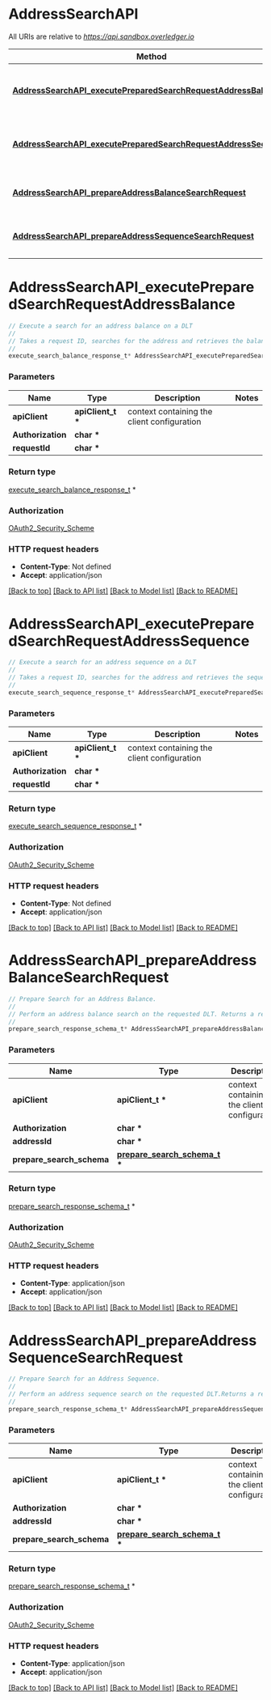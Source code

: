 # AddressSearchAPI

All URIs are relative to *https://api.sandbox.overledger.io*

Method | HTTP request | Description
------------- | ------------- | -------------
[**AddressSearchAPI_executePreparedSearchRequestAddressBalance**](AddressSearchAPI.md#AddressSearchAPI_executePreparedSearchRequestAddressBalance) | **POST** /v2/execution/search/address/balance | Execute a search for an address balance on a DLT
[**AddressSearchAPI_executePreparedSearchRequestAddressSequence**](AddressSearchAPI.md#AddressSearchAPI_executePreparedSearchRequestAddressSequence) | **POST** /v2/execution/search/address/sequence | Execute a search for an address sequence on a DLT
[**AddressSearchAPI_prepareAddressBalanceSearchRequest**](AddressSearchAPI.md#AddressSearchAPI_prepareAddressBalanceSearchRequest) | **POST** /v2/preparation/search/address/balance/{addressId} | Prepare Search for an Address Balance.
[**AddressSearchAPI_prepareAddressSequenceSearchRequest**](AddressSearchAPI.md#AddressSearchAPI_prepareAddressSequenceSearchRequest) | **POST** /v2/preparation/search/address/sequence/{addressId} | Prepare Search for an Address Sequence.


# **AddressSearchAPI_executePreparedSearchRequestAddressBalance**
```c
// Execute a search for an address balance on a DLT
//
// Takes a request ID, searches for the address and retrieves the balance on the requested DLT. This API is only applicable for account based DLTs
//
execute_search_balance_response_t* AddressSearchAPI_executePreparedSearchRequestAddressBalance(apiClient_t *apiClient, char * Authorization, char * requestId);
```

### Parameters
Name | Type | Description  | Notes
------------- | ------------- | ------------- | -------------
**apiClient** | **apiClient_t \*** | context containing the client configuration |
**Authorization** | **char \*** |  | 
**requestId** | **char \*** |  | 

### Return type

[execute_search_balance_response_t](execute_search_balance_response.md) *


### Authorization

[OAuth2_Security_Scheme](../README.md#OAuth2_Security_Scheme)

### HTTP request headers

 - **Content-Type**: Not defined
 - **Accept**: application/json

[[Back to top]](#) [[Back to API list]](../README.md#documentation-for-api-endpoints) [[Back to Model list]](../README.md#documentation-for-models) [[Back to README]](../README.md)

# **AddressSearchAPI_executePreparedSearchRequestAddressSequence**
```c
// Execute a search for an address sequence on a DLT
//
// Takes a request ID, searches for the address and retrieves the sequence on the requested DLT. This API is only applicable for account based DLT’s
//
execute_search_sequence_response_t* AddressSearchAPI_executePreparedSearchRequestAddressSequence(apiClient_t *apiClient, char * Authorization, char * requestId);
```

### Parameters
Name | Type | Description  | Notes
------------- | ------------- | ------------- | -------------
**apiClient** | **apiClient_t \*** | context containing the client configuration |
**Authorization** | **char \*** |  | 
**requestId** | **char \*** |  | 

### Return type

[execute_search_sequence_response_t](execute_search_sequence_response.md) *


### Authorization

[OAuth2_Security_Scheme](../README.md#OAuth2_Security_Scheme)

### HTTP request headers

 - **Content-Type**: Not defined
 - **Accept**: application/json

[[Back to top]](#) [[Back to API list]](../README.md#documentation-for-api-endpoints) [[Back to Model list]](../README.md#documentation-for-models) [[Back to README]](../README.md)

# **AddressSearchAPI_prepareAddressBalanceSearchRequest**
```c
// Prepare Search for an Address Balance.
//
// Perform an address balance search on the requested DLT. Returns a request ID to execute
//
prepare_search_response_schema_t* AddressSearchAPI_prepareAddressBalanceSearchRequest(apiClient_t *apiClient, char * Authorization, char * addressId, prepare_search_schema_t * prepare_search_schema);
```

### Parameters
Name | Type | Description  | Notes
------------- | ------------- | ------------- | -------------
**apiClient** | **apiClient_t \*** | context containing the client configuration |
**Authorization** | **char \*** |  | 
**addressId** | **char \*** |  | 
**prepare_search_schema** | **[prepare_search_schema_t](prepare_search_schema.md) \*** |  | 

### Return type

[prepare_search_response_schema_t](prepare_search_response_schema.md) *


### Authorization

[OAuth2_Security_Scheme](../README.md#OAuth2_Security_Scheme)

### HTTP request headers

 - **Content-Type**: application/json
 - **Accept**: application/json

[[Back to top]](#) [[Back to API list]](../README.md#documentation-for-api-endpoints) [[Back to Model list]](../README.md#documentation-for-models) [[Back to README]](../README.md)

# **AddressSearchAPI_prepareAddressSequenceSearchRequest**
```c
// Prepare Search for an Address Sequence.
//
// Perform an address sequence search on the requested DLT.Returns a request ID to execute
//
prepare_search_response_schema_t* AddressSearchAPI_prepareAddressSequenceSearchRequest(apiClient_t *apiClient, char * Authorization, char * addressId, prepare_search_schema_t * prepare_search_schema);
```

### Parameters
Name | Type | Description  | Notes
------------- | ------------- | ------------- | -------------
**apiClient** | **apiClient_t \*** | context containing the client configuration |
**Authorization** | **char \*** |  | 
**addressId** | **char \*** |  | 
**prepare_search_schema** | **[prepare_search_schema_t](prepare_search_schema.md) \*** |  | 

### Return type

[prepare_search_response_schema_t](prepare_search_response_schema.md) *


### Authorization

[OAuth2_Security_Scheme](../README.md#OAuth2_Security_Scheme)

### HTTP request headers

 - **Content-Type**: application/json
 - **Accept**: application/json

[[Back to top]](#) [[Back to API list]](../README.md#documentation-for-api-endpoints) [[Back to Model list]](../README.md#documentation-for-models) [[Back to README]](../README.md)

